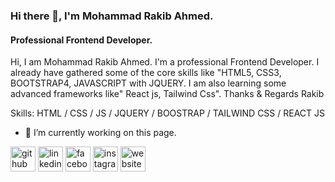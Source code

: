### Hi there 👋, I'm Mohammad Rakib Ahmed.
#### Professional Frontend Developer.
Hi, I am Mohammad Rakib Ahmed. I'm a professional Frontend Developer. I already have gathered some of the core skills like "HTML5, CSS3, BOOTSTRAP4, JAVASCRIPT with JQUERY. I am also learning some advanced frameworks like" React js, Tailwind Css". 
Thanks & Regards
Rakib

Skills: HTML / CSS / JS / JQUERY / BOOSTRAP / TAILWIND CSS / REACT JS

- 🔭 I’m currently working on this page. 


[<img src='https://cdn.jsdelivr.net/npm/simple-icons@3.0.1/icons/github.svg' alt='github' height='40'>](https://github.com/rakib5749)  [<img src='https://cdn.jsdelivr.net/npm/simple-icons@3.0.1/icons/linkedin.svg' alt='linkedin' height='40'>](https://www.linkedin.com/in/rakib-ahmed-3603461a6/)  [<img src='https://cdn.jsdelivr.net/npm/simple-icons@3.0.1/icons/facebook.svg' alt='facebook' height='40'>](https://www.facebook.com/rakpress7)  [<img src='https://cdn.jsdelivr.net/npm/simple-icons@3.0.1/icons/instagram.svg' alt='instagram' height='40'>](https://www.instagram.com/rakib2598/)  [<img src='https://cdn.jsdelivr.net/npm/simple-icons@3.0.1/icons/icloud.svg' alt='website' height='40'>](https://rakpress.me)  

